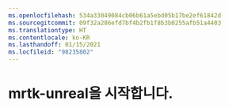 ```yaml
---
ms.openlocfilehash: 534a33049084cb06b61a5ebd05b17be2ef61842d
ms.sourcegitcommit: 09f32a286efd7bf4b2fb1f8b3b0255afb51a4403
ms.translationtype: HT
ms.contentlocale: ko-KR
ms.lasthandoff: 01/15/2021
ms.locfileid: "98235802"
---
```

# <a name="welcome-to-mrtk-unreal"></a>mrtk-unreal을 시작합니다.